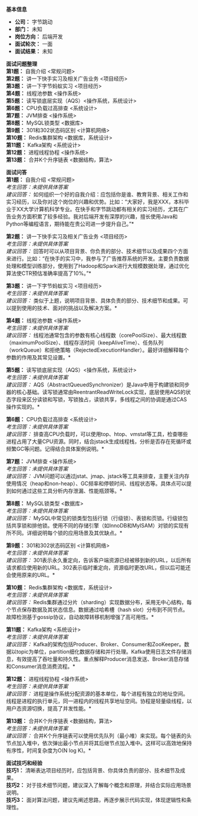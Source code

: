 **基本信息**<br>
- **公司：** 字节跳动<br>
- **部门：** 未知<br>
- **岗位方向：** 后端开发<br>
- **面试轮次：** 一面<br>
- **面试结果：** 未知<br>

**面试问题整理**<br>
**第1题：** 自我介绍 <常规问题><br>
**第2题：** 讲一下快手实习及相关广告业务 <项目经历><br>
**第3题：** 讲一下字节蚂蚁实习 <项目经历><br>
**第4题：** 线程池参数 <操作系统><br>
**第5题：** 读写锁底层实现（AQS）<操作系统，系统设计><br>
**第6题：** CPU负载过高排查 <系统设计><br>
**第7题：** JVM排查 <操作系统><br>
**第8题：** MySQL锁类型 <数据库><br>
**第9题：** 301和302状态码区别 <计算机网络><br>
**第10题：** Redis集群架构 <数据库，系统设计><br>
**第11题：** Kafka架构 <系统设计><br>
**第12题：** 进程线程协程 <操作系统><br>
**第13题：** 合并K个升序链表 <数据结构，算法><br>

**面试问答**<br>
**第1题：** 自我介绍 <常规问题><br>
*考生回答：未提供具体答案*<br>
*建议回答：* 如何组织一个好的自我介绍：应包括你是谁、教育背景、相关工作和实习经历，以及你对这个岗位的兴趣和优势。比如：“大家好，我是XXX，本科毕业于XX大学计算机科学专业。在快手和字节跳动都有相关的实习经历，尤其在广告业务方面积累了较多经验。我对后端开发有深厚的兴趣，擅长使用Java和Python等编程语言，期待能在贵公司进一步提升自己。”*

**第2题：** 讲一下快手实习及相关广告业务 <项目经历><br>
*考生回答：未提供具体答案*<br>
*建议回答：* 回答时可以从项目背景、你负责的部分、技术细节以及成果四个方面来进行。比如：“在快手的实习中，我参与了广告推荐系统的开发。主要负责数据处理和模型训练部分，使用到了Hadoop和Spark进行大规模数据处理，通过优化算法使CTR预估准确率提高了10%。”*

**第3题：** 讲一下字节蚂蚁实习 <项目经历><br>
*考生回答：未提供具体答案*<br>
*建议回答：* 类似于上题，说明项目背景、具体负责的部分、技术细节和成果。可以提到使用的技术、面对的挑战以及解决方案。*

**第4题：** 线程池参数 <操作系统><br>
*考生回答：未提供具体答案*<br>
*建议回答：* 线程池通常包含的参数有核心线程数（corePoolSize）、最大线程数（maximumPoolSize）、线程存活时间（keepAliveTime）、任务队列（workQueue）和拒绝策略（RejectedExecutionHandler）。最好详细解释每个参数的作用及其常见设置。*

**第5题：** 读写锁底层实现（AQS）<操作系统，系统设计><br>
*考生回答：未提供具体答案*<br>
*建议回答：* AQS（AbstractQueuedSynchronizer）是Java中用于构建锁和同步器的核心基础。读写锁通常由ReentrantReadWriteLock实现，底层使用AQS的状态字段来区分读锁和写锁，写锁独占，读锁共享，多线程之间的协调是通过CAS操作实现的。*

**第6题：** CPU负载过高排查 <系统设计><br>
*考生回答：未提供具体答案*<br>
*建议回答：* 排查高CPU负载时，可以使用top、htop、vmstat等工具，检查哪些进程占用了大量CPU资源。同时，结合jstack生成线程栈，分析是否存在死循环或频繁GC等问题。记得结合具体案例说明。*

**第7题：** JVM排查 <操作系统><br>
*考生回答：未提供具体答案*<br>
*建议回答：* JVM问题可以通过jstat、jmap、jstack等工具来排查，主要关注内存使用情况（heap和non-heap）、GC频率和停顿时间、线程状态等。具体点可以提到如何通过这些工具分析内存泄漏、性能瓶颈等。*

**第8题：** MySQL锁类型 <数据库><br>
*考生回答：未提供具体答案*<br>
*建议回答：* MySQL中常见的锁类型包括行锁（行级锁）、表锁和页锁。行级锁包括共享锁和排他锁。使用不同的存储引擎（如InnoDB和MyISAM）对锁的实现有所不同。详细说明每个锁的应用场景及其优缺点。*

**第9题：** 301和302状态码区别 <计算机网络><br>
*考生回答：未提供具体答案*<br>
*建议回答：* 301表示永久重定向，告诉客户端资源已经被移到新的URL，以后所有请求都应使用新的URL。302表示临时重定向，资源临时更改URL，但以后可能还会使用原来的URL。*

**第10题：** Redis集群架构 <数据库，系统设计><br>
*考生回答：未提供具体答案*<br>
*建议回答：* Redis集群通过分片（sharding）实现数据分布，采用无中心结构，每个节点保存数据及其状态信息。数据通过哈希槽（hash slot）分布到不同节点。故障检测基于gossip协议，自动故障转移机制增强了高可用性。*

**第11题：** Kafka架构 <系统设计><br>
*考生回答：未提供具体答案*<br>
*建议回答：* Kafka的架构包括Producer、Broker、Consumer和ZooKeeper。数据以topic为单位，partition细化数据存储和并行处理。Kafka使用日志文件存储消息，有效提高了吞吐量和持久性。重点解释Producer消息发送、Broker消息存储和Consumer消息消费流程。*

**第12题：** 进程线程协程 <操作系统><br>
*考生回答：未提供具体答案*<br>
*建议回答：* 进程是操作系统分配资源的基本单位，每个进程有独立的地址空间。线程是进程的执行单元，同一进程内的线程共享地址空间。协程是轻量级线程，以用户态资源切换，提高了并发性能。*

**第13题：** 合并K个升序链表 <数据结构，算法><br>
*考生回答：未提供具体答案*<br>
*建议回答：* 合并K个升序链表可以使用优先队列（最小堆）来实现。每个链表的头节点加入堆中，依次弹出最小节点并将其后继节点加入堆中。这样可以高效地保持有序性，时间复杂度为O(N log K)。*

**面试技巧和经验**<br>
**技巧1：** 清晰表达项目经历时，应包括背景、你具体负责的部分、技术细节及成果。<br>
**技巧2：** 对于技术细节问题，建议深入了解每个概念和原理，并结合实际应用场景说明。<br>
**技巧3：** 面对算法问题，建议先阐述思路，再逐步展示代码实现，体现逻辑性和条理性。<br>